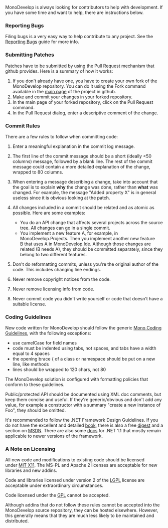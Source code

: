 MonoDevelop is always looking for contributors to help with development. If you have some time and want to help, there are instructions below.

### Reporting Bugs

Filing bugs is a very easy way to help contribute to any project. See the [Reporting Bugs](https://github.com/mono/monodevelop/wiki/Reporting-Bugs) guide for more info.

### Submitting Patches

Patches have to be submitted by using the Pull Request mechanism that github provides. Here is a summary of how it works:

1.  If you don't already have one, you have to create your own fork of the MonoDevelop repository. You can do it using the Fork command available in the [main page](http://github.com/mono/monodevelop) of the project in github.
2.  Make and commit your changes in your forked repository.
3.  In the main page of your forked repository, click on the Pull Request command.
4.  In the Pull Request dialog, enter a descriptive comment of the change.

### Commit Rules

There are a few rules to follow when committing code:

1.  Enter a meaningful explanation in the commit log message.
2.  The first line of the commit message should be a short (ideally \<50 columns) message, followed by a blank line. The rest of the commit message could contain a more detailed explanation of the change, wrapped to 80 columns.
3.  When entering a message describing a change, take into account that the goal is to explain **why** the change was done, rather than **what** was changed. For example, the message "Added property X" is in general useless since it is obvious looking at the patch.
4.  All changes included in a commit should be related and as atomic as possible. Here are some examples:
    -   You do an API change that affects several projects across the source tree. All changes can go in a single commit.
    -   You implement a new feature A, for example, in MonoDevelop.Projects. Then you implement another new feature B that uses A in MonoDevelop.Ide. Although those changes are related (B needs A), they should be committed separately, since they belong to two different features.

6.  Don't do reformatting commits, unless you're the original author of the code. This includes changing line endings.
7.  Never remove copyright notices from the code.
8.  Never remove licensing info from code.
9.  Never commit code you didn't write yourself or code that doesn't have a suitable license.

### Coding Guidelines

New code written for MonoDevelop should follow the generic [Mono Coding Guidelines](http://www.mono-project.com/Coding_Guidelines), with the following exceptions:

-   use camelCase for field names
-   code must be indented using tabs, not spaces, and tabs have a width equal to 4 spaces
-   the opening brace { of a class or namespace should be put on a new line, like methods
-   lines should be wrapped to 120 chars, not 80

The MonoDevelop solution is configured with formatting policies that conform to these guidelines.

Public/protected API should be documented using XML doc comments, but keep them concise and useful. If they're generic/obvious and don't add any value, for example a constructor with a summary "create a new instance of Foo", they should be omitted.

It's recommended to follow the .NET Framework Design Guidelines. If you do not have the excellent and detailed [book](http://www.amazon.com/dp/0321545613), there is also a free [digest](http://blogs.msdn.com/b/kcwalina/archive/2008/04/09/fdgdigest.aspx) and a section on [MSDN](http://msdn.microsoft.com/en-us/library/ms229042.aspx). There are also some [docs](http://msdn.microsoft.com/en-us/library/czefa0ke(v=vs.71).aspx "http://msdn.microsoft.com/en-us/library/czefa0ke(v=vs.71).aspx") for .NET 1.1 that mostly remain applicable to newer versions of the framework.

### A Note on Licensing

All new code and modifications to existing code should be licensed under [MIT X11](http://www.opensource.org/licenses/mit-license.php). The MS-PL and Apache 2 licenses are acceptable for new libraries and new addins.

Code and libraries licensed under version 2 of the [LGPL](http://www.opensource.org/licenses/lgpl-license.php) license are acceptable under extraordinary circumstances.

Code licensed under the [GPL](http://www.opensource.org/licenses/gpl-license.php) cannot be accepted.

Although addins that do not follow these rules cannot be accepted into the MonoDevelop source repository, they can be hosted elsewhere. However, this generally means that they are much less likely to be maintained and distributed.